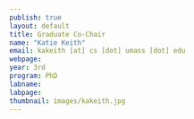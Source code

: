 ```yaml
---
publish: true
layout: default
title: Graduate Co-Chair
name: "Katie Keith"
email: kakeith [at] cs [dot] umass [dot] edu 
webpage: 
year: 3rd
program: PhD
labname: 
labpage: 
thumbnail: images/kakeith.jpg
---
```


